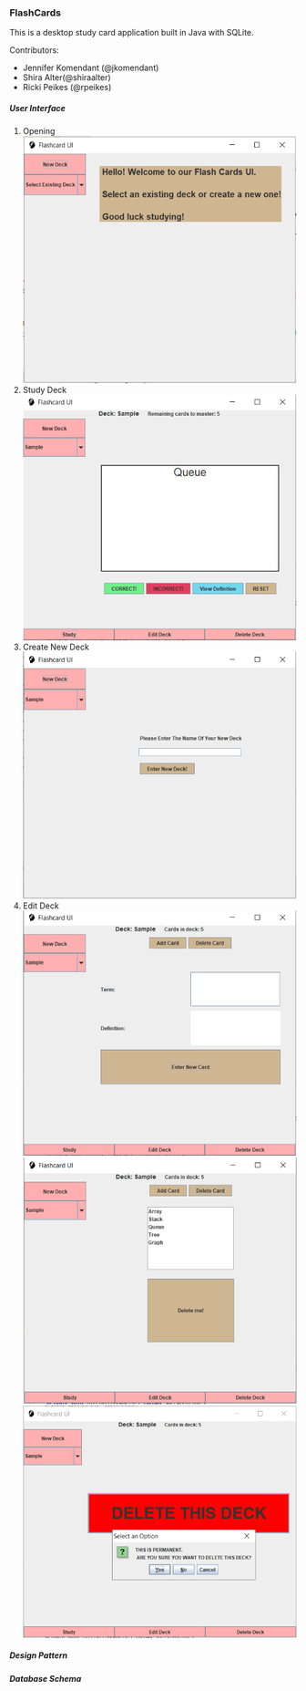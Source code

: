 ### FlashCards
This is a desktop study card application built in Java with SQLite.

Contributors:
* Jennifer Komendant (@jkomendant)
* Shira Alter(@shiraalter)
* Ricki Peikes (@rpeikes)

##### User Interface
1. Opening
![Alt](screenshots/fc-open.PNG)
1. Study Deck
![Alt](screenshots/fc-study.PNG)
1. Create New Deck
![Alt](screenshots/fc-newdeck.PNG)
1. Edit Deck
![Alt](screenshots/fc-addcard.PNG)
![Alt](screenshots/fc-deletecard.PNG)
![Alt](screenshots/fc-deletedeck.PNG)

##### Design Pattern

##### Database Schema
